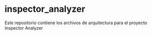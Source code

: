 # inspector_analyzer
Este repositorio contiene los archivos de arquitectura para el proyecto Inspector Analyzer
